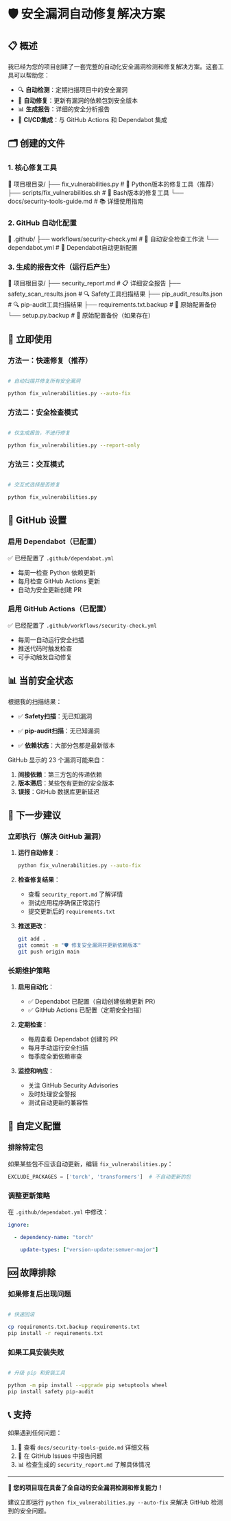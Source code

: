 # 🛡️ 安全漏洞自动修复解决方案

## 📋 概述

我已经为您的项目创建了一套完整的自动化安全漏洞检测和修复解决方案。这套工具可以帮助您：

- 🔍 **自动检测**：定期扫描项目中的安全漏洞
- 🔧 **自动修复**：更新有漏洞的依赖包到安全版本
- 📊 **生成报告**：详细的安全分析报告
- 🤖 **CI/CD集成**：与 GitHub Actions 和 Dependabot 集成

## 🗂️ 创建的文件

### 1. 核心修复工具

📁 项目根目录/
├── fix_vulnerabilities.py              # 🐍 Python版本的修复工具（推荐）
├── scripts/fix_vulnerabilities.sh      # 📜 Bash版本的修复工具
└── docs/security-tools-guide.md        # 📚 详细使用指南

### 2. GitHub 自动化配置

📁 .github/
├── workflows/security-check.yml        # 🔄 自动安全检查工作流
└── dependabot.yml                      # 🤖 Dependabot自动更新配置

### 3. 生成的报告文件（运行后产生）

📁 项目根目录/
├── security_report.md                  # 📋 详细安全报告
├── safety_scan_results.json            # 🔍 Safety工具扫描结果
├── pip_audit_results.json              # 🔍 pip-audit工具扫描结果
├── requirements.txt.backup             # 💾 原始配置备份
└── setup.py.backup                     # 💾 原始配置备份（如果存在）

## 🚀 立即使用

### 方法一：快速修复（推荐）

```bash

# 自动扫描并修复所有安全漏洞

python fix_vulnerabilities.py --auto-fix
```

### 方法二：安全检查模式

```bash

# 仅生成报告，不进行修复

python fix_vulnerabilities.py --report-only
```

### 方法三：交互模式

```bash

# 交互式选择是否修复

python fix_vulnerabilities.py
```

## 🔧 GitHub 设置

### 启用 Dependabot（已配置）

✅ 已经配置了 `.github/dependabot.yml`

- 每周一检查 Python 依赖更新
- 每月检查 GitHub Actions 更新
- 自动为安全更新创建 PR

### 启用 GitHub Actions（已配置）

✅ 已经配置了 `.github/workflows/security-check.yml`

- 每周一自动运行安全扫描
- 推送代码时触发检查
- 可手动触发自动修复

## 📊 当前安全状态

根据我的扫描结果：

- ✅ **Safety扫描**：无已知漏洞

- ✅ **pip-audit扫描**：无已知漏洞
- ✅ **依赖状态**：大部分包都是最新版本

GitHub 显示的 23 个漏洞可能来自：

1. **间接依赖**：第三方包的传递依赖
2. **版本滞后**：某些包有更新的安全版本
3. **误报**：GitHub 数据库更新延迟

## 🎯 下一步建议

### 立即执行（解决 GitHub 漏洞）

1. **运行自动修复**：

   ```bash
   python fix_vulnerabilities.py --auto-fix
   ```

2. **检查修复结果**：
   - 查看 `security_report.md` 了解详情
   - 测试应用程序确保正常运行
   - 提交更新后的 `requirements.txt`

3. **推送更改**：

   ```bash
   git add .
   git commit -m "🛡️ 修复安全漏洞并更新依赖版本"
   git push origin main
   ```

### 长期维护策略

1. **启用自动化**：
   - ✅ Dependabot 已配置（自动创建依赖更新 PR）
   - ✅ GitHub Actions 已配置（定期安全扫描）

2. **定期检查**：
   - 每周查看 Dependabot 创建的 PR
   - 每月手动运行安全扫描
   - 每季度全面依赖审查

3. **监控和响应**：
   - 关注 GitHub Security Advisories
   - 及时处理安全警报
   - 测试自动更新的兼容性

## 🔧 自定义配置

### 排除特定包

如果某些包不应该自动更新，编辑 `fix_vulnerabilities.py`：

```python
EXCLUDE_PACKAGES = ['torch', 'transformers']  # 不自动更新的包
```

### 调整更新策略

在 `.github/dependabot.yml` 中修改：

```yaml
ignore:

  - dependency-name: "torch"

    update-types: ["version-update:semver-major"]
```

## 🆘 故障排除

### 如果修复后出现问题

```bash

# 快速回滚

cp requirements.txt.backup requirements.txt
pip install -r requirements.txt
```

### 如果工具安装失败

```bash

# 升级 pip 和安装工具

python -m pip install --upgrade pip setuptools wheel
pip install safety pip-audit
```

## 📞 支持

如果遇到任何问题：

1. 📖 查看 `docs/security-tools-guide.md` 详细文档
2. 🐛 在 GitHub Issues 中报告问题
3. 📊 检查生成的 `security_report.md` 了解具体情况

---

**🎉 您的项目现在具备了全自动的安全漏洞检测和修复能力！**

建议立即运行 `python fix_vulnerabilities.py --auto-fix` 来解决 GitHub 检测到的安全问题。
